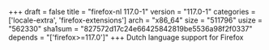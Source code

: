 +++
draft = false
title = "firefox-nl 117.0-1"
version = "117.0-1"
categories = ['locale-extra', 'firefox-extensions']
arch = "x86_64"
size = "511796"
usize = "562330"
sha1sum = "827572d17c24e66425842819be5536a98f2f0337"
depends = "['firefox>=117.0']"
+++
Dutch language support for Firefox